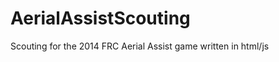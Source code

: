 AerialAssistScouting
====================

Scouting for the 2014 FRC Aerial Assist game written in html/js
